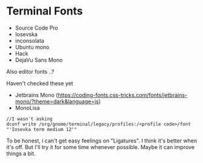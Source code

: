 # Terminal Fonts

- Source Code Pro
- Iosevska
- inconsolata
- Ubuntu mono
- Hack
- DejaVu Sans Mono

Also editor fonts ..?

Haven't checked these yet

- Jetbrains Mono (https://coding-fonts.css-tricks.com/fonts/jetbrains-mono/?theme=dark&language=js)
- MonoLisa


```
//I wasn't asking
dconf write /org/gnome/terminal/legacy/profiles:/<profile code>/font  "'Iosevka term medium 12'"
```


To be honest, i can't get easy feelings on "Ligatures". I think it's better when it's off. But I'll try it for some time whenever possible. Maybe it can improve things a bit.
